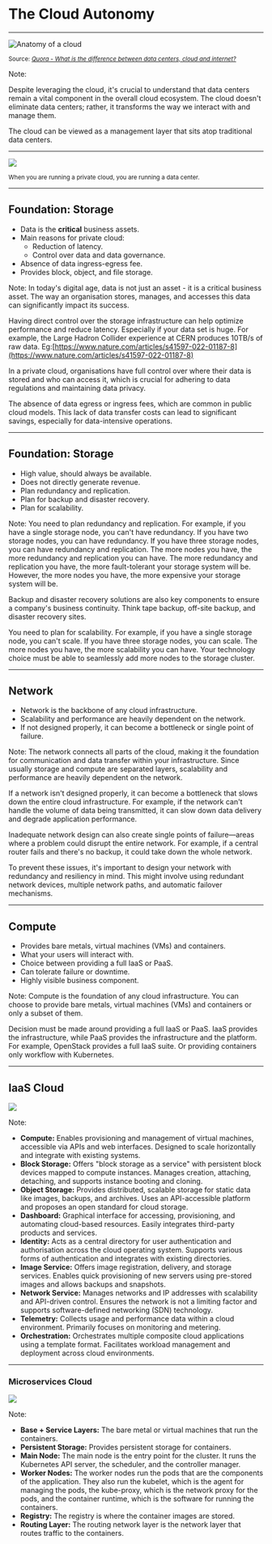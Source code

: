<!--
.slide: data-background-image="https://cdn.discordapp.com/attachments/1014731784291893308/1109468122513166426/weisswolf_a_anatomization_of_a_cloud_to_show_its_anatomy_420c2ff3-6ff4-43bc-abd7-fa470159afb4.png" data-background-opacity="0.4"
-->


# The Cloud Autonomy

---

![Anatomy of a cloud](https://qph.cf2.quoracdn.net/main-qimg-4b471940b270a18fd534e624f852e852)

<small>Source: [_Quora - What is the difference between data centers, cloud and internet?_](https://www.quora.com/What-is-the-difference-between-data-centers-cloud-and-internet)</small>

Note:

Despite leveraging the cloud, it's crucial to understand that data centers remain a vital component in the overall cloud ecosystem. The cloud doesn't eliminate data centers; rather, it transforms the way we interact with and manage them.

The cloud can be viewed as a management layer that sits atop traditional data centers.

---

![](https://cdn.thenewstack.io/media/2020/06/d9fdb83e-brianimage2.jpg)

<small>When you are running a private cloud, you are running a data center.</small>

---

## Foundation: Storage

- Data is the **critical** business assets.
- Main reasons for private cloud:
  - Reduction of latency.
  - Control over data and data governance.
- Absence of data ingress-egress fee.
- Provides block, object, and file storage.

Note:
In today's digital age, data is not just an asset - it is a critical business asset. The way an organisation stores, manages, and accesses this data can significantly impact its success.

Having direct control over the storage infrastructure can help optimize performance and reduce latency. Especially if your data set is huge. For example, the Large Hadron Collider experience at CERN produces 10TB/s of raw data. Eg:[https://www.nature.com/articles/s41597-022-01187-8](https://www.nature.com/articles/s41597-022-01187-8)

In a private cloud, organisations have full control over where their data is stored and who can access it, which is crucial for adhering to data regulations and maintaining data privacy.

The absence of data egress or ingress fees, which are common in public cloud models. This lack of data transfer costs can lead to significant savings, especially for data-intensive operations.

---

## Foundation: Storage

- High value, should always be available.
- Does not directly generate revenue.
- Plan redundancy and replication.
- Plan for backup and disaster recovery.
- Plan for scalability.

Note:
You need to plan redundancy and replication. For example, if you have a single storage node, you can't have redundancy. If you have two storage nodes, you can have redundancy. If you have three storage nodes, you can have redundancy and replication. The more nodes you have, the more redundancy and replication you can have. The more redundancy and replication you have, the more fault-tolerant your storage system will be. However, the more nodes you have, the more expensive your storage system will be.

Backup and disaster recovery solutions are also key components to ensure a company's business continuity. Think tape backup, off-site backup, and disaster recovery sites.

You need to plan for scalability. For example, if you have a single storage node, you can't scale. If you have three storage nodes, you can scale. The more nodes you have, the more scalability you can have. Your technology choice must be able to seamlessly add more nodes to the storage cluster.

---

## Network

- Network is the backbone of any cloud infrastructure.
- Scalability and performance are heavily dependent on the network.
- If not designed properly, it can become a bottleneck or single point of failure.

Note:
The network connects all parts of the cloud, making it the foundation for communication and data transfer within your infrastructure. Since usually storage and compute are separated layers, scalability and performance are heavily dependent on the network.

If a network isn't designed properly, it can become a bottleneck that slows down the entire cloud infrastructure. For example, if the network can't handle the volume of data being transmitted, it can slow down data delivery and degrade application performance.

Inadequate network design can also create single points of failure—areas where a problem could disrupt the entire network. For example, if a central router fails and there's no backup, it could take down the whole network.

To prevent these issues, it's important to design your network with redundancy and resiliency in mind. This might involve using redundant network devices, multiple network paths, and automatic failover mechanisms.

---

## Compute

- Provides bare metals, virtual machines (VMs) and containers.
- What your users will interact with.
- Choice between providing a full IaaS or PaaS.
- Can tolerate failure or downtime.
- Highly visible business component.

Note:
Compute is the foundation of any cloud infrastructure. You can choose to provide bare metals, virtual machines (VMs) and containers or only a subset of them.

Decision must be made around providing a full IaaS or PaaS. IaaS provides the infrastructure, while PaaS provides the infrastructure and the platform. For example, OpenStack provides a full IaaS suite. Or providing containers only workflow with Kubernetes.

---
## IaaS Cloud

![](http://netapp.github.io/openstack-deploy-ops-guide/mitaka/content/figures/1/a/images/OpenStack%20Architecture.png)

Note:

- **Compute:** Enables provisioning and management of virtual machines, accessible via APIs and web interfaces. Designed to scale horizontally and integrate with existing systems.
- **Block Storage:** Offers "block storage as a service" with persistent block devices mapped to compute instances. Manages creation, attaching, detaching, and supports instance booting and cloning.
- **Object Storage:** Provides distributed, scalable storage for static data like images, backups, and archives. Uses an API-accessible platform and proposes an open standard for cloud storage.
- **Dashboard:** Graphical interface for accessing, provisioning, and automating cloud-based resources. Easily integrates third-party products and services.
- **Identity:** Acts as a central directory for user authentication and authorisation across the cloud operating system. Supports various forms of authentication and integrates with existing directories.
- **Image Service:** Offers image registration, delivery, and storage services. Enables quick provisioning of new servers using pre-stored images and allows backups and snapshots.
- **Network Service:** Manages networks and IP addresses with scalability and API-driven control. Ensures the network is not a limiting factor and supports software-defined networking (SDN) technology.
- **Telemetry:** Collects usage and performance data within a cloud environment. Primarily focuses on monitoring and metering.
- **Orchestration:** Orchestrates multiple composite cloud applications using a template format. Facilitates workload management and deployment across cloud environments.

---
### Microservices Cloud

![](https://developer.ibm.com/developer/default/blogs/openshift-101-architecture/images/image1.png) <!-- .element width="40%" -->

Note:
- **Base + Service Layers:** The bare metal or virtual machines that run the containers.
- **Persistent Storage:** Provides persistent storage for containers.
- **Main Node:** The main node is the entry point for the cluster. It runs the Kubernetes API server, the scheduler, and the controller manager.
- **Worker Nodes:** The worker nodes run the pods that are the components of the application. They also run the kubelet, which is the agent for managing the pods, the kube-proxy, which is the network proxy for the pods, and the container runtime, which is the software for running the containers.
- **Registry:** The registry is where the container images are stored.
- **Routing Layer:** The routing network layer is the network layer that routes traffic to the containers.
